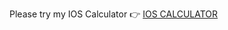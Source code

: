 Please try my IOS Calculator 👉 <a href="https://mnrgdkl.github.io/JS-Project-003--IOS_Calculator/" target="_blank" rel="noopener noreferrer">IOS CALCULATOR</a>

